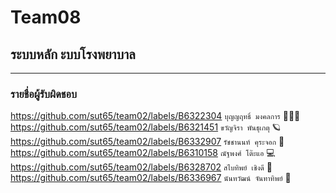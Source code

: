 # Team08
## ระบบหลัก ะบบโรงพยาบาล

<hr/>

### รายชื่อผู้รับผิดชอบ

https://github.com/sut65/team02/labels/B6322304     ``บุญญฤทธิ์ มงคลการ``    🧑🏻‍⚕️<Br/>
https://github.com/sut65/team02/labels/B6321451     ``ขวัญจิรา พันธุเกตุ``     🪐<Br/>
https://github.com/sut65/team02/labels/B6332907     ``รัชชานนท์ คุระจอก``    🚀<Br/>
https://github.com/sut65/team02/labels/B6310158     ``ณัฐพงศ์ โต๊ะแอ``       💻<Br/>
https://github.com/sut65/team02/labels/B6328702     ``สไบทิพย์ เชิงดี``       📂<Br/>
https://github.com/sut65/team02/labels/B6336967     ``นันทวัฒน์ จันทาทิพย์``    🌷